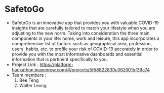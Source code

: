 # SafetoGo
- SafetoGo is an innovative app that provides you with valuable COVID-19 insights that are carefully tailored to match your lifestyle when you are adjusting to the new norm. Taking into consideration the three main components in your life: home, work and leisure, this app incorporates a comprehensive list of factors such as geographical area, profession, users' habits, etc. to profile your risk of COVID-19 accurately in order to provide you with the most informative dashboards and essential information that is pertinent specifically to you.
- Project Link : https://platform-hackathon.maxonrow.com/#/projects/5f58822830c062001bf39c74
- Team members : 
  1. Bee Teng
  2. Walter Leong
